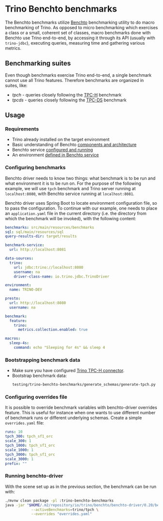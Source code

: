 # Trino Benchto benchmarks

The Benchto benchmarks utilize [Benchto](https://github.com/trinodb/benchto) benchmarking
utility to do macro benchmarking of Trino. As opposed to micro benchmarking which exercises
a class or a small, coherent set of classes, macro benchmarks done with Benchto use Trino
end-to-end, by accessing it through its API (usually with `trino-jdbc`), executing queries,
measuring time and gathering various metrics.

## Benchmarking suites

Even though benchmarks exercise Trino end-to-end, a single benchmark cannot use all Trino
features. Therefore benchmarks are organized in suites, like:

* *tpch* - queries closely following the [TPC-H](http://www.tpc.org/tpch/) benchmark
* *tpcds* - queries closely following the [TPC-DS](http://www.tpc.org/tpcds/) benchmark

## Usage

### Requirements

* Trino already installed on the target environment
* Basic understanding of Benchto [components and architecture](https://github.com/trinodb/benchto)
* Benchto service [configured and running](https://github.com/trinodb/benchto/tree/master/benchto-service)
* An environment [defined in Benchto service](https://github.com/trinodb/benchto/tree/master/benchto-service#creating-environment)

### Configuring benchmarks

Benchto driver needs to know two things: what benchmark is to be run and what environment
it is to be run on. For the purpose of the following example, we will use `tpch` benchmark
and Trino server running at `localhost:8080`, with Benchto service running at `localhost:8081`.

Benchto driver uses Spring Boot to locate environment configuration file, so to pass the
configuration. To continue with our example, one needs to place an `application.yaml`
file in the current directory (i.e. the directory from which the benchmark will be invoked),
with the following content:

```yaml
benchmarks: src/main/resources/benchmarks
sql: sql/main/resources/sql
query-results-dir: target/results

benchmark-service:
  url: http://localhost:8081

data-sources:
  trino:
    url: jdbc:trino://localhost:8080
    username: na
    driver-class-name: io.trino.jdbc.TrinoDriver

environment:
  name: TRINO-DEV

presto:
  url: http://localhost:8080
  username: na

benchmark:
  feature:
    trino:
      metrics.collection.enabled: true

macros:
  sleep-4s:
    command: echo "Sleeping for 4s" && sleep 4
```

### Bootstrapping benchmark data

* Make sure you have configured [Trino TPC-H connector](https://trino.io/docs/current/connector/tpch.html).
* Bootstrap benchmark data:
  ```bash
  testing/trino-benchto-benchmarks/generate_schemas/generate-tpch.py --factors sf1 --formats orc | trino-cli-[version]-executable.jar --server [trino_coordinator-url]:[port]
  ```

### Configuring overrides file

It is possible to override benchmark variables with benchto-driver overrides feature.
This is useful for instance when one wants to use different number of benchmark
runs or different underlying schemas. Create a simple `overrides.yaml` file:

```yaml
runs: 10
tpch_300: tpch_sf1_orc
scale_300: 1
tpch_1000: tpch_sf1_orc
scale_1000: 1
tpch_3000: tpch_sf1_orc
scale_3000: 1
prefix: ""
```

### Running benchto-driver

With the scene set up as in the previous section, the benchmark can be run with:
```bash
./mvnw clean package -pl :trino-benchto-benchmarks
java -jar "$HOME/.m2/repository/io/trino/benchto/benchto-driver/0.20/benchto-driver-0.20-exec.jar" \
            --activeBenchmarks=trino/tpch \
            --overrides "overrides.yaml"
```
